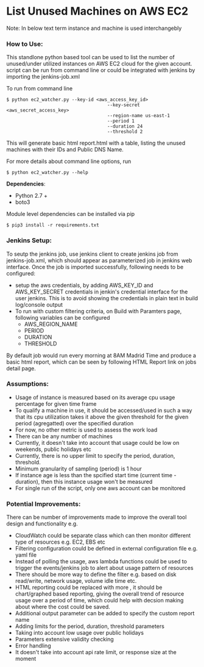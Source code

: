 # List Unused Machines on AWS EC2

Note: In below text term instance and machine is used interchangebly

### How to Use:
This standlone python based tool can be used to list the number of unused/under utilized instances on AWS EC2 cloud for the given account. script can be run from command line or could be integrated with jenkins by importing the jenkins-job.xml

To run from command line

    $ python ec2_watcher.py --key-id <aws_access_key_id>
                                         --key-secret <aws_secret_access_key>
                                         --region-name us-east-1
                                         --period 1
                                         --duration 24
                                         --threshold 2

This will generate basic html report.html with a table, listing the unused machines with their IDs and Public DNS Name.

For more details about command line options, run

    $ python ec2_watcher.py --help

**Dependencies**:
* Python 2.7 +
* boto3

Module level dependencies can be installed via pip

    $ pip3 install -r requirements.txt

### Jenkins Setup:

To seutp the jenkins job, use jenkins client to create jenkins job from jenkins-job.xml, which should appear as parameterized job in jenkins web interface. Once the job is imported successfully, following needs to be configured: 
* setup the aws credentials, by adding AWS_KEY_ID and AWS_KEY_SECRET credentials in jenkin's credential interface for the user jenkins. This is to avoid showing the credentials in plain text in build log/console output
* To run with custom filtering criteria, on Build with Paramters page, following variables can be configured
    * AWS_REGION_NAME
    * PERIOD
    * DURATION
    * THRESHOLD

By default job would run every morning at 8AM Madrid Time and produce a basic html report, which can be seen by following HTML Report link on jobs detail page.

### Assumptions:
* Usage of instance is measured based on its average cpu usage percentage for given time frame
* To qualify a machine in use, it should be accessed/used in such a way that its cpu utilization takes it above the given threshold for the given period (agregatted) over the specified duration
* For now, no other metric is used to assess the work load
* There can be any number of machines
* Currently, it doesn't take into account that usage could be low on weekends, public holidays etc
* Currently, there is no upper limit to specify the period, duration, threshold.
* Minimum granularity of sampling (period) is 1 hour
* If instance age is less than the spcified start time (current time - duration), then this instance usage won't be measured
* For single run of the script, only one aws account can be monitored

### Potential Improvements:
There can be number of improvements made to improve the overall tool design and functionality e.g.
* CloudWatch could be separate class which can then monitor different type of resources e.g. EC2, EBS etc
* Filtering configuration could be defined in external configuration file e.g. yaml file
* Instead of polling the usage, aws lambda functions could be used to trigger the events/jenkins job to alert about usage pattern of resources
* There should be more way to define the filter e.g. based on disk read/write, network usage, volume idle time etc.
* HTML reporting could be replaced with more , it should be chart/graphed based reporting, giving the overall trend of resource usage over a period of time, which could help with decsion making about where the cost could be saved.
* Additional output parameter can be added to specify the custom report name
* Adding limits for the period, duration, threshold parameters
* Taking into account low usage over public holidays
* Parameters extensive validity checking
* Error handling
* It doesn't take into account api rate limit, or response size at the moment
